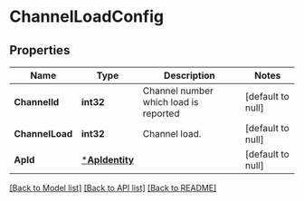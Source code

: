 # ChannelLoadConfig

## Properties
Name | Type | Description | Notes
------------ | ------------- | ------------- | -------------
**ChannelId** | **int32** | Channel number which load is reported | [default to null]
**ChannelLoad** | **int32** | Channel load. | [default to null]
**ApId** | [***ApIdentity**](ApIdentity.md) |  | [default to null]

[[Back to Model list]](../README.md#documentation-for-models) [[Back to API list]](../README.md#documentation-for-api-endpoints) [[Back to README]](../README.md)


